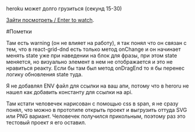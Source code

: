 heroku может долго грузиться (секунд 15-30)

[Зайти посмотреть / Enter to watch](https://language-teaching-app.herokuapp.com/).

#Пометки

Там есть warning (он не влияет на работу), я так понял что он связан с тем, что в react-grid-dnd есть только метод onChange и он начинает менять state уже при наведении на блок для фразы, при этом state меняется, но визуально элемент в нем не отображается и это не нравиться реакту. Если бы там был метод onDragEnd то я бы перенес логику обновления state туда. 

Я не добавлял ENV файл для ссылки на ваш апи, потому что в heroru не нашел как добавить константу для ссылки на api.

Там кстати человечек нарисован с помощью css в span, я не сразу понял, что можно в прототипе открыть проект и выгрузить оттуда SVG или PNG вариант. Человечек получился прикольным, поэтому раз это тестовый проект я его оставил. 


